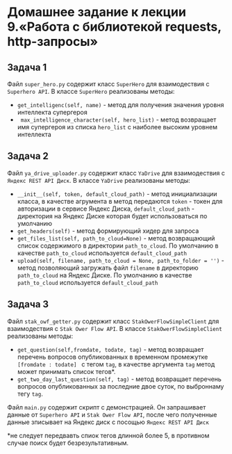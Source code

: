 # Домашнее задание к лекции 9.«Работа с библиотекой requests, http-запросы»

## Задача 1

Файл ```super_hero.py``` содержит класс  ```SuperHero``` для взаимодествия с ```Superhero API```. В классе ```SuperHero``` реализованы методы:
- ```get_intelligenc(self, name)``` - метод для получения значения уровня 
интеллекта супергероя
- ``` max_intelligence_character(self, hero_list)``` - метод возвращает имя супергероя из списка ```hero_list``` с наиболее высоким уровнем интеллекта

## Задача 2

Файл ```ya_drive_uploader.py``` содержит класс  ```YaDrive``` для взаимодествия с ```Яндекс REST API Диск```. В классе ```YaDrive``` реализованы методы:
- ```__init__(self, token, default_cloud_path)``` - метод инициализации класса, в качестве агрумента в метод передаются ```token``` - токен для авторизации в сервисе Яндекс Диска, ```default_cloud_path``` - директория на Яндекс Диске которая будет использоваться по умолчанию
- ```get_headers(self)``` - метод формирующий хидер для запроса
- ```get_files_list(self, path_to_cloud=None)``` - метод возвращающий список содержимого в директории ```path_to_cloud```. По умолчанию в качестве ```path_to_cloud``` используется ```default_cloud_path```
- ```upload(self, filename, path_to_cloud = None, path_to_folder = '')``` - метод позволяющий загружать файл ```filename``` в директорию ```path_to_cloud``` на Яндекс Диске. По умолчанию в качестве ```path_to_cloud``` используется ```default_cloud_path```

## Задача 3

Файл ```stak_owf_getter.py``` содержит класс  ```StakOwerFlowSimpleClient``` для взаимодествия с ```Stak Ower Flow API```. В классе ```StakOwerFlowSimpleClient``` реализованы методы:
- ```get_question(self,fromdate, todate, tag)``` - метод возвращает перечень вопросов опубликованных в временном промежутке ```[fromdate : todate] ``` c тегом ```tag```, в качестве аргумента ```tag``` метод может принимать список тегов*.  
- ```get_two_day_last_question(self, tag)``` - метод возвращает перечень вопросов опубликованных за последние двое суток, по выброннаму тегу ```tag```.


Файл ```main.py``` содержит скрипт с демонстрацией. Он запрашивает данные от ```Superhero API``` и ```Stak Ower Flow API```, после чего полученные данные зписывает на Яндекс диск с посощью ```Яндекс REST API Диск```


*не следует передвавть спиок тегов длинной более 5, в противном случае поиск будет безрезультативным.


